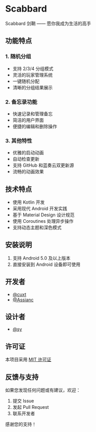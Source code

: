 # Scabbard

Scabbard 剑鞘 —— 愿你我成为生活的高手

## 功能特点

### 1. 随机分组
- 支持 2/3/4 分组模式
- 灵活的玩家管理系统
- 一键随机分配
- 清晰的分组结果展示

### 2. 备忘录功能
- 快速记录和管理备忘
- 简洁的用户界面
- 便捷的编辑和删除操作

### 3. 其他特性
- 优雅的启动动画
- 自动检查更新
- 支持 GitHub 和蓝奏云双更新源
- 流畅的动画效果

## 技术特点

- 使用 Kotlin 开发
- 采用现代 Android 开发实践
- 基于 Material Design 设计规范
- 使用 Coroutines 处理异步操作
- 支持动态主题和深色模式

## 安装说明

1. 支持 Android 5.0 及以上版本
2. 直接安装到 Android 设备即可使用

## 开发者

- [@cuxt](https://github.com/cuxt)
- [@Assianc](https://github.com/Assianc)

## 设计者

- [@sy]()

## 许可证

本项目采用 [MIT 许可证](LICENSE)

## 反馈与支持

如果您发现任何问题或有建议，欢迎：
1. 提交 Issue
2. 发起 Pull Request
3. 联系开发者

感谢您的支持！